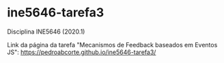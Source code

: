 # ine5646-tarefa3
Disciplina INE5646 (2020.1)

Link da página da tarefa "Mecanismos de Feedback baseados em Eventos JS": https://pedroabcorte.github.io/ine5646-tarefa3/
